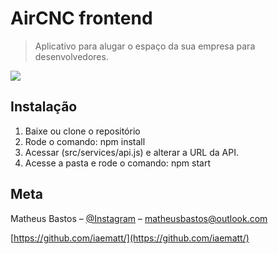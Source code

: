 # AirCNC frontend
> Aplicativo para alugar o espaço da sua empresa para desenvolvedores.

![](https://uploadpost133.s3.sa-east-1.amazonaws.com/167bffa7a69bfc9575da6f147cf68566-screens.png)

## Instalação
1. Baixe ou clone o repositório
2. Rode o comando: npm install
3. Acessar (src/services/api.js) e alterar a URL da API.
4. Acesse a pasta e rode o comando: npm start

## Meta
Matheus Bastos – [@Instagram](https://instagram.com/iaematt_) – matheusbastos@outlook.com

[https://github.com/iaematt/](https://github.com/iaematt/)